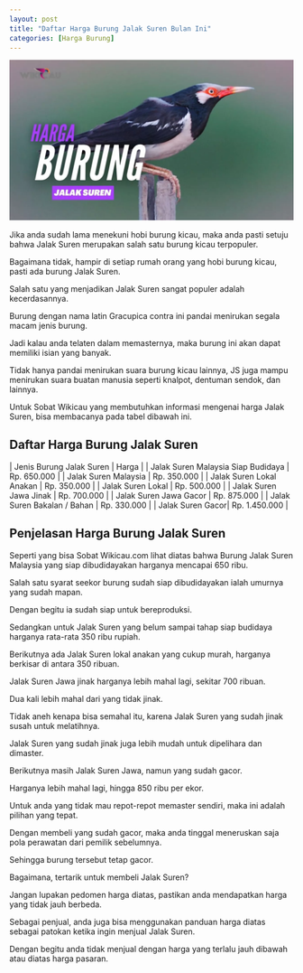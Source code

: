 ```yaml
---
layout: post
title: "Daftar Harga Burung Jalak Suren Bulan Ini"
categories: [Harga Burung]
---
```


![Daftar Harga Burung Jalak Suren Bulan Ini](/images/harga-jalak-suren.webp)

Jika anda sudah lama menekuni hobi burung kicau, maka anda pasti setuju bahwa Jalak Suren merupakan salah satu burung kicau terpopuler.

Bagaimana tidak, hampir di setiap rumah orang yang hobi burung kicau, pasti ada burung Jalak Suren.

Salah satu yang menjadikan Jalak Suren sangat populer adalah kecerdasannya.

Burung dengan nama latin Gracupica contra ini pandai menirukan segala macam jenis burung.

Jadi kalau anda telaten dalam memasternya, maka burung ini akan dapat memiliki isian yang banyak.

Tidak hanya pandai menirukan suara burung kicau lainnya, JS juga mampu menirukan suara buatan manusia seperti knalpot, dentuman sendok, dan lainnya.

Untuk Sobat Wikicau yang membutuhkan informasi mengenai harga Jalak Suren, bisa membacanya pada tabel dibawah ini.

## Daftar Harga Burung Jalak Suren

| Jenis Burung Jalak Suren | Harga |
| Jalak Suren Malaysia Siap Budidaya | Rp. 650.000 |
| Jalak Suren Malaysia | Rp. 350.000 |
| Jalak Suren Lokal Anakan | Rp. 350.000 |
| Jalak Suren Lokal | Rp. 500.000 |
| Jalak Suren Jawa Jinak | Rp. 700.000 |
| Jalak Suren Jawa Gacor | Rp. 875.000 |
| Jalak Suren Bakalan / Bahan | Rp. 330.000 |
| Jalak Suren Gacor| Rp. 1.450.000 |

## Penjelasan Harga Burung Jalak Suren

Seperti yang bisa Sobat Wikicau.com lihat diatas bahwa Burung Jalak Suren Malaysia yang siap dibudidayakan harganya mencapai 650 ribu.

Salah satu syarat seekor burung sudah siap dibudidayakan ialah umurnya yang sudah mapan.

Dengan begitu ia sudah siap untuk bereproduksi.

Sedangkan untuk Jalak Suren yang belum sampai tahap siap budidaya harganya rata-rata 350 ribu rupiah.

Berikutnya ada Jalak Suren lokal anakan yang cukup murah, harganya berkisar di antara 350 ribuan.

Jalak Suren Jawa jinak harganya lebih mahal lagi, sekitar 700 ribuan.

Dua kali lebih mahal dari yang tidak jinak.

Tidak aneh kenapa bisa semahal itu, karena Jalak Suren yang sudah jinak susah untuk melatihnya.

Jalak Suren yang sudah jinak juga lebih mudah untuk dipelihara dan dimaster.

Berikutnya masih Jalak Suren Jawa, namun yang sudah gacor.

Harganya lebih mahal lagi, hingga 850 ribu per ekor.

Untuk anda yang tidak mau repot-repot memaster sendiri, maka ini adalah pilihan yang tepat.

Dengan membeli yang sudah gacor, maka anda tinggal meneruskan saja pola perawatan dari pemilik sebelumnya.

Sehingga burung tersebut tetap gacor.

Bagaimana, tertarik untuk membeli Jalak Suren?

Jangan lupakan pedomen harga diatas, pastikan anda mendapatkan harga yang tidak jauh berbeda.

Sebagai penjual, anda juga bisa menggunakan panduan harga diatas sebagai patokan ketika ingin menjual Jalak Suren.

Dengan begitu anda tidak menjual dengan harga yang terlalu jauh dibawah atau diatas harga pasaran.